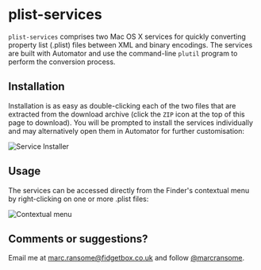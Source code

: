 # plist-services
`plist-services` comprises two Mac OS X services for quickly converting property list (.plist) files between XML and binary encodings.  The services are built with Automator and use the command-line `plutil` program to perform the conversion process.

## Installation
Installation is as easy as double-clicking each of the two files that are extracted from the download archive (click the `ZIP` icon at the top of this page to download).  You will be prompted to install the services individually and may alternatively open them in Automator for further customisation:

![Service Installer](http://www.fidgetbox.co.uk/plist-services.png)

## Usage
The services can be accessed directly from the Finder's contextual menu by right-clicking on one or more .plist files:

![Contextual menu](http://www.fidgetbox.co.uk/plist-services_example.png)

## Comments or suggestions?
Email me at [marc.ransome@fidgetbox.co.uk](mailto:marc.ransome@fidgetbox.co.uk) and follow [@marcransome](http://www.twitter.com/marcransome).
